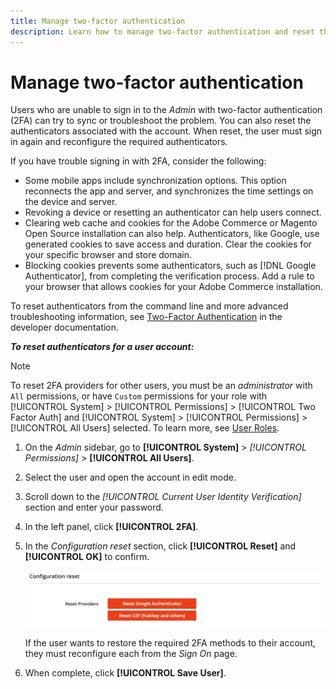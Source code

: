 ```yaml
---
title: Manage two-factor authentication
description: Learn how to manage two-factor authentication and reset the authenticators for Admin users.
---
```

# Manage two-factor authentication

Users who are unable to sign in to the _Admin_ with two-factor authentication (2FA) can try to sync or troubleshoot the problem. You can also reset the authenticators associated with the account. When reset, the user must sign in again and reconfigure the required authenticators.

If you have trouble signing in with 2FA, consider the following:

- Some mobile apps include synchronization options. This option reconnects the app and server, and synchronizes the time settings on the device and server.
- Revoking a device or resetting an authenticator can help users connect.
- Clearing web cache and cookies for the Adobe Commerce or Magento Open Source installation can also help. Authenticators, like Google, use generated cookies to save access and duration. Clear the cookies for your specific browser and store domain.
- Blocking cookies prevents some authenticators, such as [!DNL Google Authenticator], from completing the verification process. Add a rule to your browser that allows cookies for your Adobe Commerce installation.

To reset authenticators from the command line and more advanced troubleshooting information, see [Two-Factor Authentication](https://devdocs.magento.com/guides/v2.4/security/two-factor-authentication.html) in the developer documentation.

**_To reset authenticators for a user account:_**

>[!NOTE]
>
>To reset 2FA providers for other users, you must be an _administrator_ with `All` permissions, or have `Custom` permissions for your role with [!UICONTROL System] > [!UICONTROL Permissions] > [!UICONTROL Two Factor Auth] and [!UICONTROL System] > [!UICONTROL Permissions] > [!UICONTROL All Users] selected. To learn more, see [User Roles](permissions-user-roles.md).

1. On the _Admin_ sidebar, go to **[!UICONTROL System]** > _[!UICONTROL Permissions]_ > **[!UICONTROL All Users]**.

1. Select the user and open the account in edit mode.

1. Scroll down to the _[!UICONTROL Current User Identity Verification]_ section and enter your password.

1. In the left panel, click **[!UICONTROL 2FA]**.

1. In the _Configuration reset_ section, click **[!UICONTROL Reset]** and **[!UICONTROL OK]** to confirm.

   ![User account - enable 2FA](./assets/admin-2fa-config-reset-providers.png)<!-- zoom -->

   If the user wants to restore the required 2FA methods to their account, they must reconfigure each from the _Sign On_ page.

1. When complete, click **[!UICONTROL Save User]**.
